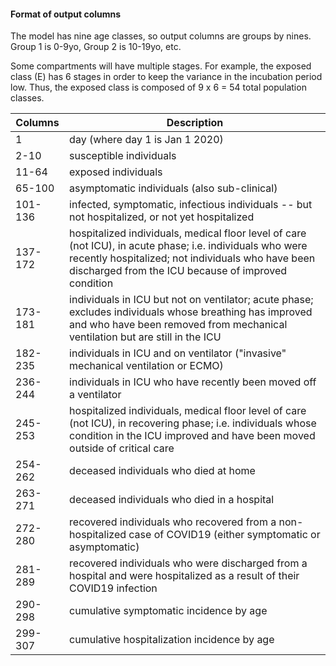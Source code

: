 #### Format of output columns

The model has nine age classes, so output columns are groups by nines.  Group 1 is 0-9yo, Group 2 is 10-19yo, etc.

Some compartments will have multiple stages.  For example, the exposed class (E) has 6 stages in order to keep the variance in the incubation period low.  Thus, the exposed class is composed of 9 x 6 = 54 total population classes.



|   Columns    | Description | 
| -------------  |  ------------- |
| 1      | day (where day 1 is Jan 1 2020) |
| 2-10   | susceptible individuals |
| 11-64  | exposed individuals |
| 65-100 | asymptomatic individuals (also sub-clinical) |
| 101-136 | infected, symptomatic, infectious individuals -- but not hospitalized, or not yet hospitalized |
| 137-172 | hospitalized individuals, medical floor level of care (not ICU), in acute phase; i.e. individuals who were recently hospitalized; not individuals who have been discharged from the ICU because of improved condition |
| 173-181 | individuals in ICU but not on ventilator; acute phase; excludes individuals whose breathing has improved and who have been removed from mechanical ventilation but are still in the ICU |
| 182-235 | individuals in ICU and on ventilator ("invasive" mechanical ventilation or ECMO) |
| 236-244 | individuals in ICU who have recently been moved off a ventilator |
| 245-253 | hospitalized individuals, medical floor level of care (not ICU), in recovering phase; i.e. individuals whose condition in the ICU improved and have been moved outside of critical care |
| 254-262 | deceased individuals who died at home |
| 263-271 | deceased individuals who died in a hospital |
| 272-280 | recovered individuals who recovered from a non-hospitalized case of COVID19 (either symptomatic or asymptomatic) |
| 281-289 | recovered individuals who were discharged from a hospital and were hospitalized as a result of their COVID19 infection |
| 290-298 | cumulative symptomatic incidence by age |
| 299-307 | cumulative hospitalization incidence by age |
